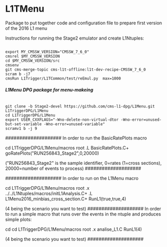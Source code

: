 
L1TMenu
=======

Package to put together code and configuration file to prepare first version of the 2016 L1 menu

Instructions for running the Stage2 emulator and create L1Ntuples:

<pre><code>
export MY_CMSSW_VERSION="CMSSW_7_6_0"
cmsrel $MY_CMSSW_VERSION 
cd $MY_CMSSW_VERSION/src
cmsenv
git cms-merge-topic cms-l1t-offline:l1t-dev-recipe-CMSSW_7_6_0
scram b -j7
cmsRun L1Trigger/L1TCommon/test/reEmul.py  max=1000
</code></pre>

##### L1Menu DPG package for menu-makeing ####################
<pre><code>
git clone -b Stage2-devel https://github.com/cms-l1-dpg/L1Menu.git L1TriggerDPG/L1Menu
cd L1TriggerDPG/L1Menu
export USER_CXXFLAGS="-Wno-delete-non-virtual-dtor -Wno-error=unused-but-set-variable -Wno-error=unused-variable"
scramv1 b -j 9
</code></pre>

####################
In order to run the BasicRatePlots macro

cd L1TriggerDPG/L1Menu/macros
root
.L BasicRatePlots.C+
goRatePlots("RUN256843_Stage2",0,20000)

("RUN256843_Stage2" is the sample identifier, 0=rates (1=cross sections), 20000=number of events to process)
####################

####################
In order to run on the L1Menu macro

cd L1TriggerDPG/L1Menu/macros
root
.x  ../../L1Ntuples/macros/initL1Analysis.C+
.L L1Menu2016_minbias_cross_section.C+
RunL1(true,true,4)

(4 being the scenario you want to test)
####################
In order to run a simple macro that runs over the events in the ntuple and produces simple plots:

cd cd L1TriggerDPG/L1Menu/macros
root
.x analise_L1.C
RunL1(4)

(4 being the scenario you want to test)
####################